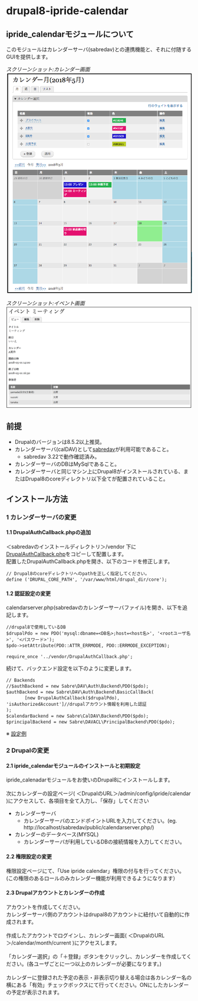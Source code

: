 # drupal8-ipride-calendar
## ipride_calendarモジュールについて
このモジュールはカレンダーサーバ(sabredav)との連携機能と、それに付随するGUIを提供します。

*スクリーンショット:カレンダー画面*
![カレンダー画面](https://github.com/ipride-jp/drupal8-ipride-calendar/blob/images/screenshot_calendar.png)

*スクリーンショット:イベント画面*
![イベント画面](https://github.com/ipride-jp/drupal8-ipride-calendar/blob/images/screenshot_event.png)

## 前提
* Drupalのバージョンは8.5.2以上推奨。
* カレンダーサーバ(calDAV)として[sabredav](http://sabre.io/)が利用可能であること。
  * sabredav 3.22で動作確認済み。
* カレンダーサーバのDBはMySqlであること。
* カレンダーサーバと同じマシン上にDrupal8がインストールされている、またはDrupal8のcoreディレクトリ以下全てが配置されていること。

## インストール方法
### 1 カレンダーサーバの変更
#### 1.1 DrupalAuthCallback.phpの追加
 ＜sabredavのインストールディレクトリ＞/vendor 下に[DrupalAuthCallback.php](https://github.com/ipride-jp/drupal8-ipride-calendar/tree/master/sabredav)をコピーして配置します。<br>
配置したDrupalAuthCallback.phpを開き、以下のコードを修正します。
```
// Drupal8のcoreディレクトリへのpathを正しく指定してください。
define ('DRUPAL_CORE_PATH', '/var/www/html/drupal_dir/core');
```
#### 1.2 認証設定の変更
calendarserver.php(sabredavのカレンダーサーバファイル)を開き、以下を追記します。
```
//drupal8で使用しているDB
$drupalPdo = new PDO('mysql:dbname=<DB名>;host=<host名>', '<rootユーザ名>', '<パスワード>');
$pdo->setAttribute(PDO::ATTR_ERRMODE, PDO::ERRMODE_EXCEPTION);
```
```
require_once '../vendor/DrupalAuthCallback.php';
```
続けて、バックエンド設定を以下のように変更します。
```
// Backends
//$authBackend = new Sabre\DAV\Auth\Backend\PDO($pdo);
$authBackend = new Sabre\DAV\Auth\Backend\BasicCallBack(
       [new DrupalAuthCallback($drupalPdo), 'isAuthorizedAccount']//drupalアカウント情報を利用した認証
);
$calendarBackend = new Sabre\CalDAV\Backend\PDO($pdo);
$principalBackend = new Sabre\DAVACL\PrincipalBackend\PDO($pdo);
```
※ [設定例](https://github.com/ipride-jp/drupal8-ipride-calendar/blob/master/sabredav/examples/drupal-calserver.php)


### 2 Drupalの変更
#### 2.1 ipride_calendarモジュールのインストールと初期設定
ipride_calenadarモジュールをお使いのDrupal8にインストールします。<br>
<br>
次にカレンダーの設定ページ( ＜DrupalのURL＞/admin/config/ipride/calendar )にアクセスして、各項目を全て入力し、「保存」してください
* カレンダーサーバ
  * カレンダーサーバのエンドポイントURLを入力してください。(eg. http://localhost/sabredav/public/calendarserver.php/)
* カレンダーのデータベース(MYSQL)
  * カレンダーサーバが利用しているDBの接続情報を入力してください。

#### 2.2 権限設定の変更 
権限設定ページにて、「Use ipride calendar」権限の付与を行ってください。
(この権限のあるロールのみカレンダー機能が利用できるようになります）

#### 2.3 Drupalアカウントとカレンダーの作成
アカウントを作成してください。<br>
カレンダーサーバ側のアカウントはdrupal8のアカウントに紐付いて自動的に作成されます。<br>
<br>
作成したアカウントでログインし、カレンダー画面( ＜DrupalのURL＞/calendar/month/current )にアクセスします。<br>
<br>
「カレンダー選択」の「＋登録」ボタンをクリックし、カレンダーを作成してください。(各ユーザごとに一つ以上のカレンダーが必要になります。)<br>
<br>
カレンダーに登録された予定の表示・非表示切り替える場合は各カレンダー名の横にある「有効」チェックボックスにて行ってください。ONにしたカレンダーの予定が表示されます。
